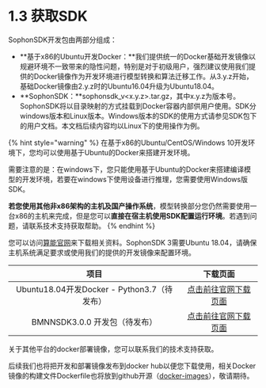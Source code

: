 # 1.3 获取SDK

SophonSDK开发包由两部分组成：

* **基于x86的Ubuntu开发Docker：**我们提供统一的Docker基础开发镜像以规避环境不一致带来的隐性问题，特别是对于初级用户，强烈建议使用我们提供的Docker镜像作为开发环境进行模型转换和算法迁移工作。从3.y.z开始，基础Docker镜像由2.y.z时的Ubuntu16.04升级为Ubuntu18.04。
* **SophonSDK：**sophonsdk\_v\<x.y.z>.tar.gz，其中x.y.z为版本号。SophonSDK将以目录映射的方式挂载到Docker容器内部供用户使用。SDK分windows版本和Linux版本。Windows版本的SDK的使用方式请参见SDK包下的用户文档。本文档后续内容均以Linux下的使用操作为例。

{% hint style="warning" %}
在基于x86的Ubuntu/CentOS/Windows 10开发环境下，您均可以使用基于Ubuntu的Docker来搭建开发环境。

需要注意的是：在windows下，您只能使用基于Ubuntu的Docker来搭建编译模型的开发环境，若要在windows下使用设备进行推理，您需要使用Windows版SDK。

**若您使用其他非x86架构的主机及国产操作系统**，模型转换部分您仍然需要使用一台x86的主机来完成，但是您可以**直接在宿主机使用SDK配置运行环境**。若遇到问题，请联系技术支持获取帮助。
{% endhint %}

您可以访问[算能官网](https://developer.sophgo.com/site/index/material/all/all.html)来下载相关资料。SophonSDK 3需要Ubuntu 18.04，请确保主机系统满足要求或使用我们的提供的开发镜像来配置环境。

|                  项目                  |                                    下载页面                                    |
| :----------------------------------: | :------------------------------------------------------------------------: |
| Ubuntu18.04开发Docker - Python3.7（待发布） | [点击前往官网下载页面](https://developer.sophgo.com/site/index/material/11/all.html) |
|        BMNNSDK3.0.0  开发包（待发布）        | [点击前往官网下载页面](https://developer.sophgo.com/site/index/material/17/all.html) |

关于其他平台的docker部署镜像，您可以联系我们的技术支持获取。

后续我们也将把开发和部署镜像发布到docker hub以便您下载使用，相关Docker镜像的构建文件Dockerfile也将放到github开源（[docker-images](https://github.com/sophon-ai-algo/docker-images)），敬请期待。

